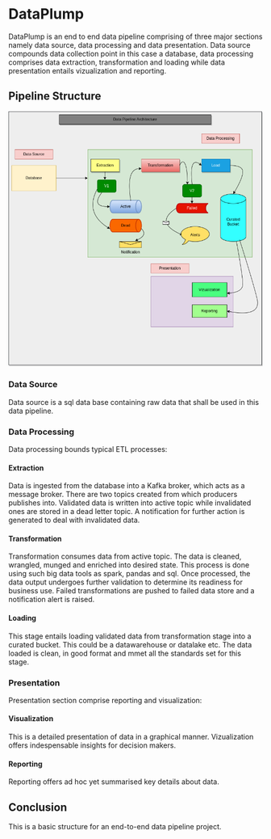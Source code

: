 # DataPlump

DataPlump is an end to end data pipeline comprising of three major sections namely data source, data processing and data presentation. Data source compounds data collection point in this case a database, data processing comprises data extraction, transformation and loading while data presentation entails vizualization and reporting.

## Pipeline Structure

![The Structure](static/pipeline.png)

### Data Source
Data source is a sql data base containing raw data that shall be used in this data pipeline.

### Data Processing
Data processing bounds typical ETL processes:
#### Extraction
Data is ingested from the database into a Kafka broker, which acts as a message broker. There are two topics created from which producers publishes into. Validated data is written into active topic while invalidated ones are stored in a dead letter topic. A notification for further action is generated to deal with invalidated data.

#### Transformation
Transformation consumes data from active topic. The data is cleaned, wrangled, munged and enriched into desired state. This process is done using such big data tools as spark, pandas and sql. Once processed, the data output undergoes further validation to determine its readiness for business use. Failed transformations are pushed to failed data store and a notification alert is raised.

#### Loading
This stage entails loading validated data from transformation stage into a curated bucket. This could be a datawarehouse or datalake etc. The data loaded is clean, in good format and mmet all the standards  set for this stage.


### Presentation
Presentation section comprise reporting and visualization:
#### Visualization
This is a detailed presentation of data in a graphical manner. Vizualization offers indespensable insights for decision makers.

#### Reporting
Reporting offers ad hoc yet summarised key details about data.


## Conclusion
This is a basic structure for an end-to-end data pipeline project.
